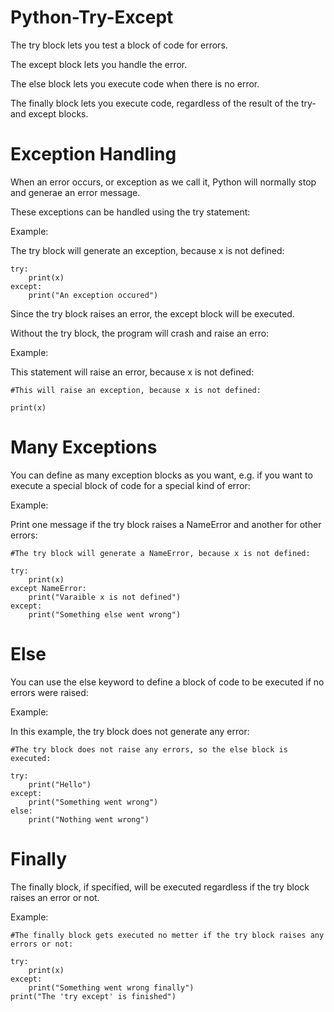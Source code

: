 # Python-Try-Except
The try block lets you test a block of code for errors.

The except block lets you handle the error.

The else block lets you execute code when there is no error.

The finally block lets you execute code, regardless of the result of the try- and except blocks.

# Exception Handling
When an error occurs,  or exception as we call it, Python will normally stop and generae an error message.

These exceptions can be handled using the try statement:

Example:

The try block will generate an exception, because x is not defined:

    try:
        print(x)
    except:
        print("An exception occured")    

Since the try block raises an error, the except block will be executed.

Without the try block, the program will crash and raise an erro:

Example:

This statement will raise an error, because x is not defined:

    #This will raise an exception, because x is not defined:

    print(x)

# Many Exceptions
You can define as many exception blocks as you want, e.g. if you want to execute a special block of code for a special kind of error:

Example:

Print one message if the try block raises a NameError and another for other errors:

    #The try block will generate a NameError, because x is not defined:

    try:
        print(x)
    except NameError:
        print("Varaible x is not defined")
    except:
        print("Something else went wrong")    

# Else
You can use the else keyword to define a block of code to be executed if no errors were raised:

Example:

In this example, the try block does not generate any error:

    #The try block does not raise any errors, so the else block is executed:

    try:
        print("Hello")
    except:
        print("Something went wrong")    
    else:
        print("Nothing went wrong")    

# Finally
The finally block, if specified, will be executed regardless if the try block raises an error or not.

Example:

    #The finally block gets executed no metter if the try block raises any errors or not:

    try:
        print(x)
    except:
        print("Something went wrong finally")
    print("The 'try except' is finished")    